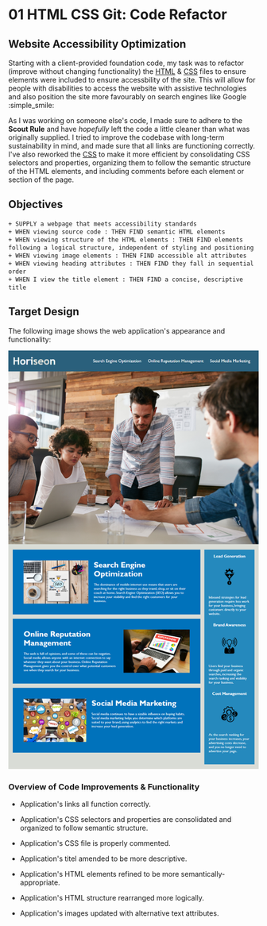 # 01 HTML CSS Git: Code Refactor

## Website Accessibility Optimization

Starting with a client-provided foundation code, my task was to refactor (improve without changing functionality) the <a href="https://github.com/MissNG-Git/BCS_Code-Refactor/blob/main/Develop/index.html">HTML</a> & <a href="https://github.com/MissNG-Git/BCS_Code-Refactor/blob/main/Develop/assets/css/style.css">CSS</a> files to ensure elements were included to ensure accessbility of the site. This will allow for people with disabilities to access the website with assistive technologies and also position the site more favourably on search engines like Google :simple_smile:

As I was working on someone else's code, I made sure to adhere to the **Scout Rule** and have *hopefully* left the code a little cleaner than what was originally supplied. I tried to improve the codebase with long-term sustainability in mind, and made sure that all links are functioning correctly. I've also reworked the <a href="https://github.com/MissNG-Git/BCS_Code-Refactor/blob/main/Develop/assets/css/style.css">CSS</a> to make it more efficient by consolidating CSS selectors and properties, organizing them to follow the semantic structure of the HTML elements, and including comments before each element or section of the page.

## Objectives
```
+ SUPPLY a webpage that meets accessibility standards
+ WHEN viewing source code : THEN FIND semantic HTML elements
+ WHEN viewing structure of the HTML elements : THEN FIND elements following a logical structure, independent of styling and positioning
+ WHEN viewing image elements : THEN FIND accessible alt attributes
+ WHEN viewing heading attributes : THEN FIND they fall in sequential order
+ WHEN I view the title element : THEN FIND a concise, descriptive title
```

## Target Design

The following image shows the web application's appearance and functionality:

![code refactor demo](./Assets/01-html-css-git-homework-demo.png)

### Overview of Code Improvements & Functionality

* Application's links all function correctly.

* Application's CSS selectors and properties are consolidated and organized to follow semantic structure.

* Application's CSS file is properly commented.

* Application's titel amended to be more descriptive.

* Application's HTML elements refined to be more semantically-appropriate.

* Application's HTML structure rearranged more logically.

* Application's images updated with alternative text attributes.